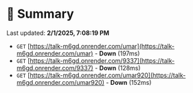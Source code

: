 # 📖 Summary
Last updated: **2/1/2025, 7:08:19 PM**

- `GET` [https://talk-m6gd.onrender.com/umar](https://talk-m6gd.onrender.com/umar) - **Down** (197ms)
- `GET` [https://talk-m6gd.onrender.com/9337](https://talk-m6gd.onrender.com/9337) - **Down** (128ms)
- `GET` [https://talk-m6gd.onrender.com/umar920](https://talk-m6gd.onrender.com/umar920) - **Down** (152ms)
